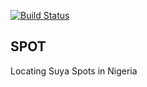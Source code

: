 [![Build Status](https://travis-ci.org/daniel0101/Spots.svg?branch=master)](https://travis-ci.org/daniel0101/Spots)
## SPOT
Locating Suya Spots in Nigeria
